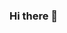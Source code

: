 ### Hi there 👋

<!--
**Winston5691/Winston5691** is a ✨ _special_ ✨ repository because its `README.md` (this file) appears on your GitHub profile.

Here are some ideas to get you started:

- 🔭 I’m currently working on being a software developer am already a data developer.
- 🌱 I’m currently learning Javascript (jQuery and React) and Ruby on rails.
- 📫 How to reach me: winslangt@gmail.com
- ⚡ Fun fact: A perfect software developer is a perfect data developer. 
-------------------Happy Hacking--------------------
